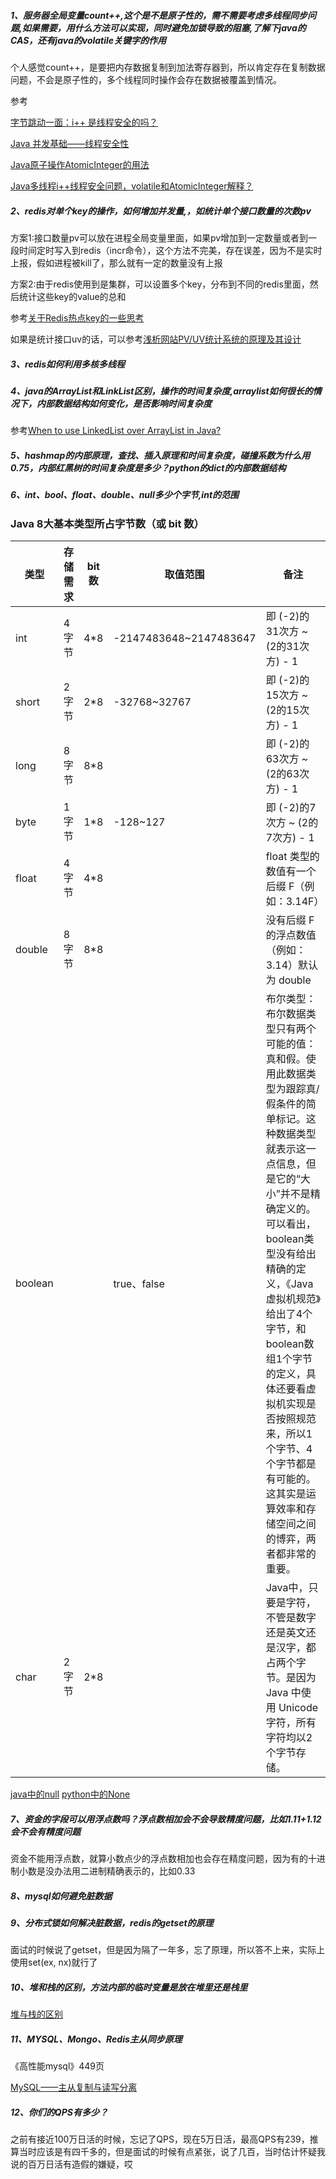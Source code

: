 ##### 1、服务器全局变量count++,这个是不是原子性的，需不需要考虑多线程同步问题,如果需要，用什么方法可以实现，同时避免加锁导致的阻塞,了解下java的CAS，还有java的volatile关键字的作用

个人感觉count++，是要把内存数据复制到加法寄存器到，所以肯定存在复制数据问题，不会是原子性的，多个线程同时操作会存在数据被覆盖到情况。

参考

[字节跳动一面：i++ 是线程安全的吗？](https://www.javazhiyin.com/66316.html)

[Java 并发基础——线程安全性](https://www.cnblogs.com/NeilZhang/p/8682266.html)

[Java原子操作AtomicInteger的用法](https://www.jianshu.com/p/509aca840f6d)

[Java多线程i++线程安全问题，volatile和AtomicInteger解释？](https://segmentfault.com/q/1010000006733274)

##### 2、redis对单个key的操作，如何增加并发量,，如统计单个接口数量的次数pv

方案1:接口数量pv可以放在进程全局变量里面，如果pv增加到一定数量或者到一段时间定时写入到redis（incr命令），这个方法不完美，存在误差，因为不是实时上报，假如进程被kill了，那么就有一定的数量没有上报

方案2:由于redis使用到是集群，可以设置多个key，分布到不同的redis里面，然后统计这些key的value的总和

参考[关于Redis热点key的一些思考](https://juejin.im/post/6844903886667382798)

如果是统计接口uv的话，可以参考[浅析网站PV/UV统计系统的原理及其设计](https://blog.yuanpei.me/posts/3494408209/)

##### 3、redis如何利用多核多线程

##### 4、java的ArrayList和LinkList区别，操作的时间复杂度,arraylist如何很长的情况下，内部数据结构如何变化，是否影响时间复杂度

参考[When to use LinkedList over ArrayList in Java?](https://stackoverflow.com/questions/322715/when-to-use-linkedlist-over-arraylist-in-java)

##### 5、hashmap的内部原理，查找、插入原理和时间复杂度，碰撞系数为什么用0.75，内部红黑树的时间复杂度是多少？python的dict的内部数据结构

##### 6、int、bool、float、double、null多少个字节,int的范围

### Java 8大基本类型所占字节数（或 bit 数）

| 类型    | 存储需求 | bit 数 | 取值范围               | 备注                                                         |
| ------- | -------- | ------ | ---------------------- | ------------------------------------------------------------ |
| int     | 4字节    | 4*8    | -2147483648~2147483647 | 即 (-2)的31次方 ~ (2的31次方) - 1                            |
| short   | 2字节    | 2*8    | -32768~32767           | 即 (-2)的15次方 ~ (2的15次方) - 1                            |
| long    | 8字节    | 8*8    |                        | 即 (-2)的63次方 ~ (2的63次方) - 1                            |
| byte    | 1字节    | 1*8    | -128~127               | 即 (-2)的7次方 ~ (2的7次方) - 1                              |
| float   | 4字节    | 4*8    |                        | float 类型的数值有一个后缀 F（例如：3.14F）                  |
| double  | 8字节    | 8*8    |                        | 没有后缀 F 的浮点数值（例如：3.14）默认为 double             |
| boolean |          |        | true、false            | 布尔类型：布尔数据类型只有两个可能的值：真和假。使用此数据类型为跟踪真/假条件的简单标记。这种数据类型就表示这一点信息，但是它的“大小”并不是精确定义的。可以看出，boolean类型没有给出精确的定义，《Java虚拟机规范》给出了4个字节，和boolean数组1个字节的定义，具体还要看虚拟机实现是否按照规范来，所以1个字节、4个字节都是有可能的。这其实是运算效率和存储空间之间的博弈，两者都非常的重要。 |
| char    | 2字节    | 2*8    |                        | Java中，只要是字符，不管是数字还是英文还是汉字，都占两个字节。是因为 Java 中使用 Unicode 字符，所有字符均以2个字节存储。 |

[java中的null](https://blog.csdn.net/qq_25077777/article/details/80174763)
[python中的None](https://www.cnblogs.com/mika-blogs/p/10981239.html)

##### 7、资金的字段可以用浮点数吗？浮点数相加会不会导致精度问题，比如1.11+1.12会不会有精度问题

资金不能用浮点数，就算小数点少的浮点数相加也会存在精度问题，因为有的十进制小数是没办法用二进制精确表示的，比如0.33

##### 8、mysql如何避免脏数据

##### 9、分布式锁如何解决脏数据，redis的getset的原理

面试的时候说了getset，但是因为隔了一年多，忘了原理，所以答不上来，实际上使用set(ex, nx)就行了

##### 10、堆和栈的区别，方法内部的临时变量是放在堆里还是栈里

[堆与栈的区别](https://blog.csdn.net/K346K346/article/details/80849966)

##### 11、MYSQL、Mongo、Redis主从同步原理

《高性能mysql》449页

[MySQL——主从复制与读写分离](https://zhuanlan.zhihu.com/p/68035302)

##### 12、你们的QPS有多少？
之前有接近100万日活的时候，忘记了QPS，现在5万日活，最高QPS有239，推算当时应该是有四千多的，但是面试的时候有点紧张，说了几百，当时估计怀疑我说的百万日活有造假的嫌疑，哎
